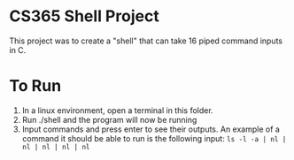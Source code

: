 # CS365 Shell Project
This project was to create a "shell" that can take 16 piped command inputs in C.

# To Run
1. In a linux environment, open a terminal in this folder.
2. Run ./shell and the program will now be running
3. Input commands and press enter to see their outputs. An example of a command it should be able to run is the following input: ```ls -l -a | nl | nl | nl | nl | nl```